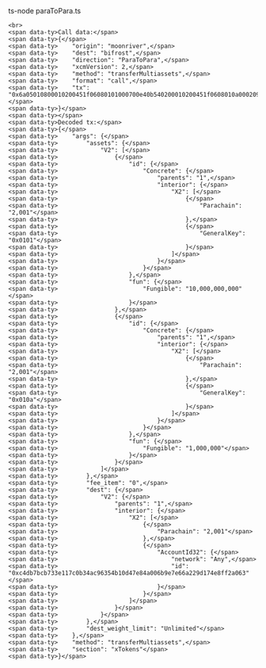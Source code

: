 <div id='termynal' data-termynal>
    <span data-ty='input'><span class='file-path'></span>ts-node paraToPara.ts</span>

    <br>
    <span data-ty>Call data:</span>
    <span data-ty>{</span>
    <span data-ty>    "origin": "moonriver",</span>
    <span data-ty>    "dest": "bifrost",</span>
    <span data-ty>    "direction": "ParaToPara",</span>
    <span data-ty>    "xcmVersion": 2,</span>
    <span data-ty>    "method": "transferMultiassets",</span>
    <span data-ty>    "format": "call",</span>
    <span data-ty>    "tx": "0x6a05010800010200451f06080101000700e40b540200010200451f0608010a0002093d000000000001010200451f0100c4db7bcb733e117c0b34ac96354b10d47e84a006b9e7e66a229d174e8ff2a06300"</span>
    <span data-ty>}</span>
    <span data-ty></span>
    <span data-ty>Decoded tx:</span>
    <span data-ty>{</span>
    <span data-ty>    "args": {</span>
    <span data-ty>        "assets": {</span>
    <span data-ty>            "V2": [</span>
    <span data-ty>                {</span>
    <span data-ty>                    "id": {</span>
    <span data-ty>                        "Concrete": {</span>
    <span data-ty>                            "parents": "1",</span>
    <span data-ty>                            "interior": {</span>
    <span data-ty>                                "X2": [</span>
    <span data-ty>                                    {</span>
    <span data-ty>                                        "Parachain": "2,001"</span>
    <span data-ty>                                    },</span>
    <span data-ty>                                    {</span>
    <span data-ty>                                        "GeneralKey": "0x0101"</span>
    <span data-ty>                                    }</span>
    <span data-ty>                                ]</span>
    <span data-ty>                            }</span>
    <span data-ty>                        }</span>
    <span data-ty>                    },</span>
    <span data-ty>                    "fun": {</span>
    <span data-ty>                        "Fungible": "10,000,000,000"</span>
    <span data-ty>                    }</span>
    <span data-ty>                },</span>
    <span data-ty>                {</span>
    <span data-ty>                    "id": {</span>
    <span data-ty>                        "Concrete": {</span>
    <span data-ty>                            "parents": "1",</span>
    <span data-ty>                            "interior": {</span>
    <span data-ty>                                "X2": [</span>
    <span data-ty>                                    {</span>
    <span data-ty>                                        "Parachain": "2,001"</span>
    <span data-ty>                                    },</span>
    <span data-ty>                                    {</span>
    <span data-ty>                                        "GeneralKey": "0x010a"</span>
    <span data-ty>                                    }</span>
    <span data-ty>                                ]</span>
    <span data-ty>                            }</span>
    <span data-ty>                        }</span>
    <span data-ty>                    },</span>
    <span data-ty>                    "fun": {</span>
    <span data-ty>                        "Fungible": "1,000,000"</span>
    <span data-ty>                    }</span>
    <span data-ty>                }</span>
    <span data-ty>            ]</span>
    <span data-ty>        },</span>
    <span data-ty>        "fee_item": "0",</span>
    <span data-ty>        "dest": {</span>
    <span data-ty>            "V2": {</span>
    <span data-ty>                "parents": "1",</span>
    <span data-ty>                "interior": {</span>
    <span data-ty>                    "X2": [</span>
    <span data-ty>                        {</span>
    <span data-ty>                            "Parachain": "2,001"</span>
    <span data-ty>                        },</span>
    <span data-ty>                        {</span>
    <span data-ty>                            "AccountId32": {</span>
    <span data-ty>                                "network": "Any",</span>
    <span data-ty>                                "id": "0xc4db7bcb733e117c0b34ac96354b10d47e84a006b9e7e66a229d174e8ff2a063"</span>
    <span data-ty>                            }</span>
    <span data-ty>                        }</span>
    <span data-ty>                    ]</span>
    <span data-ty>                }</span>
    <span data-ty>            }</span>
    <span data-ty>        },</span>
    <span data-ty>        "dest_weight_limit": "Unlimited"</span>
    <span data-ty>    },</span>
    <span data-ty>    "method": "transferMultiassets",</span>
    <span data-ty>    "section": "xTokens"</span>
    <span data-ty>}</span>
</div>